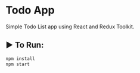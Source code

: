 # Todo App

Simple Todo List app using React and Redux Toolkit.

## ▶ To Run:
```bash
npm install
npm start
